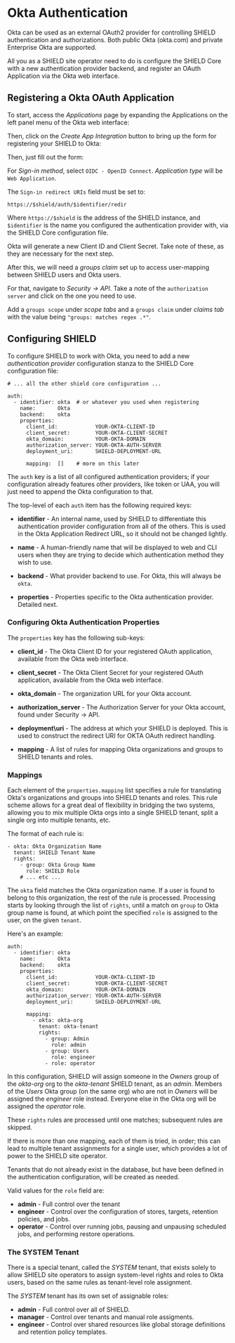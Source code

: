 # Okta Authentication

Okta can be used as an external OAuth2 provider for controlling
SHIELD authentication and authorizations.  Both public Okta
(okta.com) and private Enterprise Okta are supported.

All you as a SHIELD site operator need to do is configure the
SHIELD Core with a new authentication provider backend, and
register an OAuth Application via the Okta web interface.

## Registering a Okta OAuth Application

To start, access the _Applications_ page by expanding the Applications on the left panel menu of the Okta web interface:

Then, click on the _Create App Integration_ button to bring up
the form for registering your SHIELD to Okta:

Then, just fill out the form:

For _Sign-in method_, select `OIDC - OpenID Connect`.
_Application type_ will be `Web Application`.
<!-- FIXME: need better screenshots.
            less emphasis on navigation,
            more emphasis on the form to fill out -->

The `Sign-in redirect URIs` field must be set to:

    https://$shield/auth/$identifier/redir

Where `https://$shield` is the address of the SHIELD instance, and
`$identifier` is the name you configured the authentication provider
with, via the SHIELD Core configuration file.

Okta will generate a new Client ID and Client Secret.  Take note
of these, as they are necessary for the next step.

After this, we will need a _groups claim_ set up to access user-mapping between SHIELD users and Okta users.

For that, navigate to _Security -> API_. Take a note of the `authorization server` and click on the one you need to use. 

Add a `groups scope` under _scope tabs_ and a `groups claim` under _claims tab_ with the value being `"groups: matches regex .*"`.

## Configuring SHIELD

To configure SHIELD to work with Okta, you need to add a new
_authentication provider_ configuration stanza to the SHIELD Core
configuration file:

    # ... all the other shield core configuration ...

    auth:
      - identifier: okta  # or whatever you used when registering
        name:       Okta
        backend:    okta
        properties:
          client_id:            YOUR-OKTA-CLIENT-ID
          client_secret:        YOUR-OKTA-CLIENT-SECRET
          okta_domain:          YOUR-OKTA-DOMAIN       
          authorization_server: YOUR-OKTA-AUTH-SERVER
          deployment_uri:       SHIELD-DEPLOYMENT-URL

          mapping:  []    # more on this later

The `auth` key is a list of all configured authentication
providers; if your configuration already features other providers,
like token or UAA, you will just need to append the Okta
configuration to that.

The top-level of each `auth` item has the following required keys:

  - **identifier** - An internal name, used by SHIELD to
    differentiate this authentication provider configuration from all
    of the others.  This is used in the Okta Application
    Redirect URL, so it should not be changed lightly.

  - **name** - A human-friendly name that will be displayed to
    web and CLI users when they are trying to decide which
    authentication method they wish to use.

  - **backend** - What provider backend to use.  For Okta, this
    will always be `okta`.

  - **properties** - Properties specific to the Okta
    authentication provider.  Detailed next.

### Configuring Okta Authentication Properties

The `properties` key has the following sub-keys:

  - **client\_id** - The Okta Client ID for your registered
    OAuth application, available from the Okta web interface.

  - **client\_secret** - The Okta Client Secret for your
    registered OAuth application, available from the Okta web
    interface.

  - **okta\_domain** -  The organization URL for your Okta account. 

  - **authorization\_server** -  The Authorization Server for your Okta account, found under Security -> API.

  - **deployment\uri** -  The address at which your SHIELD is deployed. This is used to construct the redirect URI for OKTA OAuth redirect handling. 

  - **mapping** - A list of rules for mapping Okta organizations
    and groups to SHIELD tenants and roles.

### Mappings

Each element of the `properties.mapping` list specifies a rule for
translating Okta's organizations and groups into SHIELD tenants
and roles.  This rule scheme allows for a great deal of
flexibility in bridging the two systems, allowing you to mix
multiple Okta orgs into a single SHIELD tenant, split a single
org into multiple tenants, etc.

The format of each rule is:

    - okta: Okta Organization Name
      tenant: SHIELD Tenant Name
      rights:
        - group: Okta Group Name
          role: SHIELD Role
        # ... etc ...

The `okta` field matches the Okta organization name.  If a
user is found to belong to this organization, the rest of the rule
is processed.  Processing starts by looking through the list of
`rights`, until a match on `group` to Okta group name is found, at
which point the specified `role` is assigned to the user, on the
given `tenant`.

Here's an example:

    auth:
      - identifier: okta
        name:       Okta
        backend:    okta
        properties:
          client_id:            YOUR-OKTA-CLIENT-ID
          client_secret:        YOUR-OKTA-CLIENT-SECRET
          okta_domain:          YOUR-OKTA-DOMAIN       
          authorization_server: YOUR-OKTA-AUTH-SERVER
          deployment_uri:       SHIELD-DEPLOYMENT-URL

          mapping: 
            - okta: okta-org
              tenant: okta-tenant
              rights:
                - group: Admin
                  role: admin
                - group: Users
                  role: engineer
                - role: operator

In this configuration, SHIELD will assign someone in the _Owners_
group of the _okta-org_ org to the _okta-tenant_ SHIELD tenant, as an _admin_.  Members of the
_Users_ Okta group (on the same org) who are not in _Owners_
will be assigned the _engineer_ role instead.  Everyone else in
the Okta org will be assigned the _operator_ role.

These `rights` rules are processed until one matches; subsequent
rules are skipped.

If there is more than one mapping, each of them is tried, in
order;  this can lead to multiple tenant assignments for a single
user, which provides a lot of power to the SHIELD site operator.

Tenants that do not already exist in the database, but have been
defined in the authentication configuration, will be created as
needed.

Valid values for the `role` field are:

- **admin** - Full control over the tenant
- **engineer** - Control over the configuration of stores,
  targets, retention policies, and jobs.
- **operator** - Control over running jobs, pausing and unpausing
  scheduled jobs, and performing restore operations.

### The SYSTEM Tenant

There is a special tenant, called the _SYSTEM_ tenant, that exists
solely to allow SHIELD site operators to assign system-level
rights and roles to Okta users, based on the same rules as
tenant-level role assignment.

The _SYSTEM_ tenant has its own set of assignable roles:

- **admin** - Full control over all of SHIELD.
- **manager** - Control over tenants and manual role assigments.
- **engineer** - Control over shared resources like global storage
  definitions and retention policy templates.
